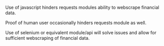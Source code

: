 Use of javascript hinders requests modules ability to webscrape financial data.

Proof of human user occasionally hinders requests module as well.

Use of selenium or equivalent module/api will solve issues and allow for sufficient webscraping of financial data.